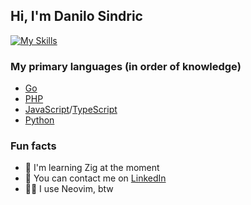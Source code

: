 ## Hi, I'm Danilo Sindric

[![My Skills](https://skillicons.dev/icons?i=go,php,symfony,linux,git,neovim,docker,html,css,javascript,typescript,vue,python,zig,c,cpp)](https://skillicons.dev)

### My primary languages (in order of knowledge)
- [Go](https://go.dev/)
- [PHP](https://www.php.net/)
- [JavaScript](https://developer.mozilla.org/en-US/docs/Web/JavaScript)/[TypeScript](https://www.typescriptlang.org/)
- [Python](https://python.org/)

### Fun facts
- 🐊 I'm learning Zig at the moment
- 📨 You can contact me on [LinkedIn](https://www.linkedin.com/in/danilo-%C5%A1indri%C4%87-865aba312/)
- 👨‍💻 I use Neovim, btw
